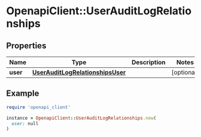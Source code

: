 # OpenapiClient::UserAuditLogRelationships

## Properties

| Name | Type | Description | Notes |
| ---- | ---- | ----------- | ----- |
| **user** | [**UserAuditLogRelationshipsUser**](UserAuditLogRelationshipsUser.md) |  | [optional] |

## Example

```ruby
require 'openapi_client'

instance = OpenapiClient::UserAuditLogRelationships.new(
  user: null
)
```


